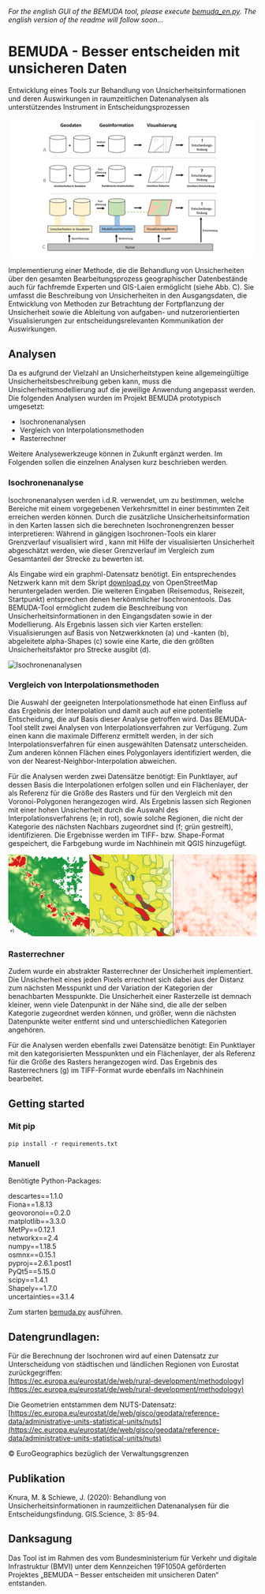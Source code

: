 
_For the english GUI of the BEMUDA tool, please execute [bemuda_en.py](https://gitlab.com/g2lab/bemuda/blob/master/bemuda_en.py). The english version of the readme will follow soon..._



# BEMUDA - Besser entscheiden mit unsicheren Daten
Entwicklung eines Tools zur Behandlung von Unsicherheitsinformationen und deren
Auswirkungen in raumzeitlichen Datenanalysen als unterstützendes Instrument in
Entscheidungsprozessen

![Konzept](images/konzept.png)

Implementierung einer Methode, die die Behandlung von Unsicherheiten über den
gesamten Bearbeitungsprozess geographischer Datenbestände auch für fachfremde
Experten und GIS-Laien ermöglicht (siehe Abb. C). Sie umfasst die Beschreibung von 
Unsicherheiten in den Ausgangsdaten, die Entwicklung von Methoden zur 
Betrachtung der Fortpflanzung der Unsicherheit sowie die Ableitung von 
aufgaben- und nutzerorientierten Visualisierungen zur entscheidungsrelevanten 
Kommunikation der Auswirkungen.

## Analysen
Da es aufgrund der Vielzahl an Unsicherheitstypen keine allgemeingültige Unsicherheitsbeschreibung geben kann, muss die Unsicherheitsmodellierung auf die jeweilige Anwendung angepasst werden. Die folgenden Analysen wurden im Projekt BEMUDA prototypisch umgesetzt:
* Isochronenanalysen
* Vergleich von Interpolationsmethoden
* Rasterrechner

Weitere Analysewerkzeuge können in Zukunft ergänzt werden. Im Folgenden sollen die einzelnen Analysen kurz beschrieben werden.

### Isochronenanalyse
Isochronenanalysen werden i.d.R. verwendet, um zu bestimmen, welche Bereiche mit einem vorgegebenen Verkehrsmittel in einer bestimmten Zeit erreichen werden können. Durch die zusätzliche Unsicherheitsinformation in den Karten lassen sich die berechneten
Isochronengrenzen besser interpretieren: Während in gängigen Isochronen-Tools ein klarer
Grenzverlauf visualisiert wird , kann mit Hilfe der visualisierten Unsicherheit abgeschätzt werden, wie
dieser Grenzverlauf im Vergleich zum Gesamtanteil der Strecke zu bewerten ist.

Als Eingabe wird ein graphml-Datensatz benötigt. Ein entsprechendes Netzwerk kann mit dem Skript [download.py](https://gitlab.com/g2lab/bemuda/blob/master/data/download.py) von OpenStreetMap heruntergeladen werden. Die weiteren Eingaben (Reisemodus, Reisezeit, Startpunkt) entsprechen denen herkömmlicher Isochronentools. Das BEMUDA-Tool ermöglicht zudem die Beschreibung von Unsicherheitsinformationen in den Eingangsdaten sowie in der Modellierung. Als Ergebnis lassen sich vier Karten erstellen: Visualisierungen auf Basis von Netzwerkknoten (a) und -kanten (b), abgeleitete alpha-Shapes (c) sowie eine Karte, die den größten Unsicherheitsfaktor pro Strecke ausgibt (d).

![Isochronenanalysen](images/isochronen.png)


### Vergleich von Interpolationsmethoden
Die Auswahl der geeigneten Interpolationsmethode hat einen Einfluss auf das Ergebnis der Interpolation und damit auch auf eine potentielle Entscheidung, die auf Basis dieser Analyse getroffen wird. Das BEMUDA-Tool stellt zwei Analysen von Interpolationsverfahren zur Verfügung. Zum einen kann die maximale Differenz ermittelt werden, in der sich Interpolationsverfahren für einen ausgewählten Datensatz unterscheiden. Zum anderen können Flächen eines Polygonlayers identifiziert werden, die von der Nearest-Neighbor-Interpolation abweichen.  

Für die Analysen werden zwei Datensätze benötigt: Ein Punktlayer, auf dessen Basis die Interpolationen erfolgen sollen und ein Flächenlayer, der als Referenz für die Größe des Rasters und für den Vergleich mit den Voronoi-Polygonen herangezogen wird. Als Ergebnis lassen sich Regionen mit einer hohen Unsicherheit durch die Auswahl des Interpolationsverfahrens (e; in rot), sowie solche Regionen, die nicht der Kategorie des nächsten Nachbars zugeordnet sind (f; grün gestreift), identifizieren. Die Ergebnisse werden im TIFF- bzw. Shape-Format gespeichert, die Farbgebung wurde im Nachhinein mit QGIS hinzugefügt.

![Interpolationen](images/interpolationen.png)


### Rasterrechner
Zudem wurde ein abstrakter Rasterrechner der Unsicherheit implementiert. Die Unsicherheit eines jeden Pixels errechnet sich dabei aus der Distanz zum nächsten Messpunkt und der Variation der Kategorien der benachbarten Messpunkte. Die Unsicherheit einer Rasterzelle ist demnach kleiner, wenn viele Datenpunkt in der Nähe sind, die alle der selben Kategorie zugeordnet werden können, und größer, wenn die nächsten Datenpunkte weiter entfernt sind und unterschiedlichen Kategorien angehören.

Für die Analysen werden ebenfalls zwei Datensätze benötigt: Ein Punktlayer mit den kategorisierten Messpunkten und ein Flächenlayer, der als Referenz für die Größe des Rasters herangezogen wird. Das Ergebnis des Rasterrechners (g) im TIFF-Format wurde ebenfalls im Nachhinein bearbeitet.


## Getting started

### Mit pip
`pip install -r requirements.txt`

### Manuell
Benötigte Python-Packages:  

descartes==1.1.0  
Fiona==1.8.13  
geovoronoi==0.2.0  
matplotlib==3.3.0  
MetPy==0.12.1  
networkx==2.4  
numpy==1.18.5  
osmnx==0.15.1  
pyproj==2.6.1.post1  
PyQt5==5.15.0  
scipy==1.4.1  
Shapely==1.7.0  
uncertainties==3.1.4  


Zum starten [bemuda.py](https://gitlab.com/g2lab/bemuda/blob/master/bemuda.py) ausführen.



## Datengrundlagen:
Für die Berechnung der Isochronen wird auf einen Datensatz zur Unterscheidung von städtischen und ländlichen Regionen von Eurostat zurückgegriffen:  
[https://ec.europa.eu/eurostat/de/web/rural-development/methodology](https://ec.europa.eu/eurostat/de/web/rural-development/methodology)

Die Geometrien entstammen dem NUTS-Datensatz:  
[https://ec.europa.eu/eurostat/de/web/gisco/geodata/reference-data/administrative-units-statistical-units/nuts](https://ec.europa.eu/eurostat/de/web/gisco/geodata/reference-data/administrative-units-statistical-units/nuts)  

&copy; EuroGeographics bezüglich der Verwaltungsgrenzen

## Publikation
Knura, M. & Schiewe, J. (2020):	Behandlung von Unsicherheitsinformationen in raumzeitlichen Datenanalysen für die Entscheidungsfindung. GIS.Science, 3: 85-94.

## Danksagung
Das Tool ist im Rahmen des vom Bundesministerium für Verkehr und digitale Infrastruktur (BMVI) unter dem Kennzeichen 19F1050A geförderten Projektes „BEMUDA – Besser entscheiden mit unsicheren Daten“ entstanden.
